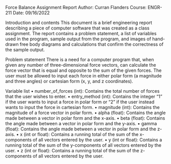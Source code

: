 Force Balance Assignment Report
Author: Curran Flanders
Course: ENGR-211
Date: 09/16/2022

Introduction and contents
This document is a brief engineering report describing a piece of computer software that was created as a class assignment. The report contains a problem statement, a list of variables used in the program, sample output from the program, and images of hand-drawn free body diagrams and calculations that confirm the correctness of the sample output.

Problem statement 
There is a need for a computer program that, when given any number of three-dimensional force vectors, can calculate the force vector that is equal and opposite to the sum of the given forces. The user must be allowed to input each force in either polar form (a magnitude and three angles) or cartesian form (x, y, and z coordinates).

Variable list 
•	number_of_forces (int): Contains the total number of forces that the user wishes to enter.
•	entry_method (int): Contains the integer “1” if the user wants to input a force in polar form or “2” if the user instead wants to input the force in cartesian form.
•	magnitude (int): Contains the magnitude of a force vector in polar form.
•	alpha (float): Contains the angle made between a vector in polar form and the x-axis.
•	beta (float): Contains the angle made between a vector in polar form and the y-axis.
•	gamma (float): Contains the angle made between a vector in polar form and the z-axis.
•	x (int or float): Contains a running total of the sum of the x-components of all vectors entered by the user.
•	y (int or float): Contains a running total of the sum of the y-components of all vectors entered by the user.
•	z (int or float): Contains a running total of the sum of the z-components of all vectors entered by the user.

